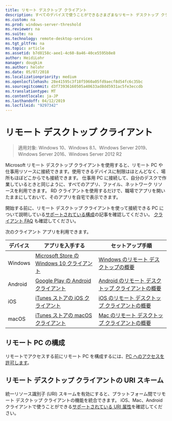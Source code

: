 ```yaml
---
title: リモート デスクトップ クライアント
description: すべてのデバイスで使うことができるさまざまなリモート デスクトップ クライアントについて説明します。
ms.custom: na
ms.prod: windows-server-threshold
ms.reviewer: na
ms.suite: na
ms.technology: remote-desktop-services
ms.tgt_pltfrm: na
ms.topic: article
ms.assetid: b7d8158c-aee1-4c60-8a46-40ce5595b8e8
author: HeidiLohr
manager: dougkim
ms.author: helohr
ms.date: 05/07/2018
ms.localizationpriority: medium
ms.openlocfilehash: 28e41595c3f18f5960a05fd9aecf8d54fc6c35bc
ms.sourcegitcommit: d3f73936160505a40633ad8dd5931ac5fe3eccdb
ms.translationtype: MT
ms.contentlocale: ja-JP
ms.lasthandoff: 04/12/2019
ms.locfileid: "9297342"
---
```

# リモート デスクトップ クライアント

>適用対象: Windows 10、Windows 8.1、Windows Server 2019、Windows Server 2016、Windows Server 2012 R2

Microsoft リモート デスクトップ クライアントを使用すると、リモート PC や仕事用リソースに接続できます。使用できるデバイスに制限はほとんどなく、場所もほぼどこからでも接続できます。 仕事用 PC に接続して、自分のデスクで作業しているときと同じように、すべてのアプリ、ファイル、ネットワーク リソースを利用できます。 RD クライアントを使用するだけで、職場でアプリを開いたままにしておいて、そのアプリを自宅で表示できます。

開始する前に、リモート デスクトップ クライアントを使って接続できる PC について説明している[サポートされている構成](remote-desktop-supported-config.md)の記事を確認してください。 [クライアント FAQ](remote-desktop-client-faq.md) も確認してください。

次のクライアント アプリを利用できます。

| デバイス   | アプリを入手する                                                                                                     | セットアップ手順                                                                |
|----------|-----------------------------------------------------------------------------------------------------------------|------------------------------------------------------------------------------------|
| Windows  | [Microsoft Store の Windows 10 クライアント](https://go.microsoft.com/fwlink/?LinkID=616709)                      | [Windows のリモート デスクトップの概要](windows.md)                |
| Android  | [Google Play の Android クライアント](https://play.google.com/store/apps/details?id=com.microsoft.rdc.android)        | [Android のリモート デスクトップ クライアントの概要](remote-desktop-android.md) |
| iOS      | [iTunes ストアの iOS クライアント](https://itunes.apple.com/us/app/microsoft-remote-desktop/id714464092?mt=8)     | [iOS のリモート デスクトップ クライアントの概要](remote-desktop-ios.md)         |
| macOS    | [iTunes ストアの macOS クライアント](https://itunes.apple.com/us/app/microsoft-remote-desktop/id1295203466?mt=12) | [Mac のリモート デスクトップ クライアントの概要](remote-desktop-mac.md)         |


## リモート PC の構成

リモートでアクセスする前にリモート PC を構成するには、[PC へのアクセスを許可します](remote-desktop-allow-access.md)。

## リモート デスクトップ クライアントの URI スキーム
統一リソース識別子 (URI) スキームを有効にすると、プラットフォーム間でリモート デスクトップ クライアントの機能を統合できます。 iOS、Mac、Android クライアントで使うことができる[サポートされている URI 属性](remote-desktop-uri.md)を確認してください。
